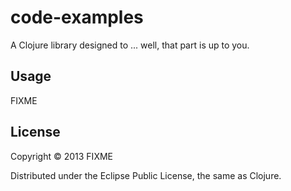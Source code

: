 # code-examples

A Clojure library designed to ... well, that part is up to you.

## Usage

FIXME

## License

Copyright © 2013 FIXME

Distributed under the Eclipse Public License, the same as Clojure.
